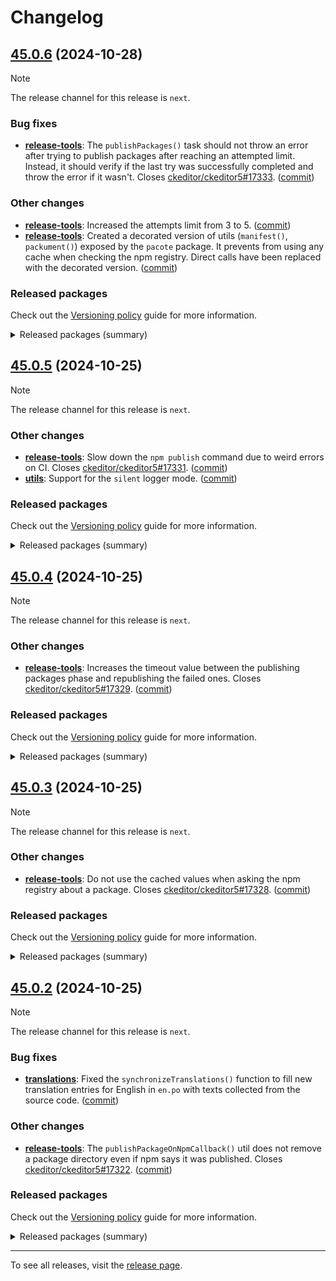 Changelog
=========

## [45.0.6](https://github.com/ckeditor/ckeditor5-dev/compare/v45.0.5...v45.0.6) (2024-10-28)

> [!NOTE]
> The release channel for this release is `next`.

### Bug fixes

* **[release-tools](https://www.npmjs.com/package/@ckeditor/ckeditor5-dev-release-tools)**: The `publishPackages()` task should not throw an error after trying to publish packages after reaching an attempted limit. Instead, it should verify if the last try was successfully completed and throw the error if it wasn't. Closes [ckeditor/ckeditor5#17333](https://github.com/ckeditor/ckeditor5/issues/17333). ([commit](https://github.com/ckeditor/ckeditor5-dev/commit/937c093d9993c4a43efb9de673b2fb492c152bd0))

### Other changes

* **[release-tools](https://www.npmjs.com/package/@ckeditor/ckeditor5-dev-release-tools)**: Increased the attempts limit from 3 to 5. ([commit](https://github.com/ckeditor/ckeditor5-dev/commit/937c093d9993c4a43efb9de673b2fb492c152bd0))
* **[release-tools](https://www.npmjs.com/package/@ckeditor/ckeditor5-dev-release-tools)**: Created a decorated version of utils (`manifest()`, `packument()`) exposed by the `pacote` package. It prevents from using any cache when checking the npm registry. Direct calls have been replaced with the decorated version. ([commit](https://github.com/ckeditor/ckeditor5-dev/commit/937c093d9993c4a43efb9de673b2fb492c152bd0))

### Released packages

Check out the [Versioning policy](https://ckeditor.com/docs/ckeditor5/latest/framework/guides/support/versioning-policy.html) guide for more information.

<details>
<summary>Released packages (summary)</summary>

Other releases:

* [@ckeditor/ckeditor5-dev-build-tools](https://www.npmjs.com/package/@ckeditor/ckeditor5-dev-build-tools/v/45.0.6): v45.0.5 => v45.0.6
* [@ckeditor/ckeditor5-dev-bump-year](https://www.npmjs.com/package/@ckeditor/ckeditor5-dev-bump-year/v/45.0.6): v45.0.5 => v45.0.6
* [@ckeditor/ckeditor5-dev-ci](https://www.npmjs.com/package/@ckeditor/ckeditor5-dev-ci/v/45.0.6): v45.0.5 => v45.0.6
* [@ckeditor/ckeditor5-dev-dependency-checker](https://www.npmjs.com/package/@ckeditor/ckeditor5-dev-dependency-checker/v/45.0.6): v45.0.5 => v45.0.6
* [@ckeditor/ckeditor5-dev-docs](https://www.npmjs.com/package/@ckeditor/ckeditor5-dev-docs/v/45.0.6): v45.0.5 => v45.0.6
* [@ckeditor/ckeditor5-dev-release-tools](https://www.npmjs.com/package/@ckeditor/ckeditor5-dev-release-tools/v/45.0.6): v45.0.5 => v45.0.6
* [@ckeditor/ckeditor5-dev-stale-bot](https://www.npmjs.com/package/@ckeditor/ckeditor5-dev-stale-bot/v/45.0.6): v45.0.5 => v45.0.6
* [@ckeditor/ckeditor5-dev-tests](https://www.npmjs.com/package/@ckeditor/ckeditor5-dev-tests/v/45.0.6): v45.0.5 => v45.0.6
* [@ckeditor/ckeditor5-dev-translations](https://www.npmjs.com/package/@ckeditor/ckeditor5-dev-translations/v/45.0.6): v45.0.5 => v45.0.6
* [@ckeditor/ckeditor5-dev-utils](https://www.npmjs.com/package/@ckeditor/ckeditor5-dev-utils/v/45.0.6): v45.0.5 => v45.0.6
* [@ckeditor/ckeditor5-dev-web-crawler](https://www.npmjs.com/package/@ckeditor/ckeditor5-dev-web-crawler/v/45.0.6): v45.0.5 => v45.0.6
* [@ckeditor/typedoc-plugins](https://www.npmjs.com/package/@ckeditor/typedoc-plugins/v/45.0.6): v45.0.5 => v45.0.6
</details>


## [45.0.5](https://github.com/ckeditor/ckeditor5-dev/compare/v45.0.4...v45.0.5) (2024-10-25)

> [!NOTE]
> The release channel for this release is `next`.

### Other changes

* **[release-tools](https://www.npmjs.com/package/@ckeditor/ckeditor5-dev-release-tools)**: Slow down the `npm publish` command due to weird errors on CI. Closes [ckeditor/ckeditor5#17331](https://github.com/ckeditor/ckeditor5/issues/17331). ([commit](https://github.com/ckeditor/ckeditor5-dev/commit/4cfcf41e243687af88478337faebed0cfef4ecae))
* **[utils](https://www.npmjs.com/package/@ckeditor/ckeditor5-dev-utils)**: Support for the `silent` logger mode. ([commit](https://github.com/ckeditor/ckeditor5-dev/commit/4cfcf41e243687af88478337faebed0cfef4ecae))

### Released packages

Check out the [Versioning policy](https://ckeditor.com/docs/ckeditor5/latest/framework/guides/support/versioning-policy.html) guide for more information.

<details>
<summary>Released packages (summary)</summary>

Other releases:

* [@ckeditor/ckeditor5-dev-build-tools](https://www.npmjs.com/package/@ckeditor/ckeditor5-dev-build-tools/v/45.0.5): v45.0.4 => v45.0.5
* [@ckeditor/ckeditor5-dev-bump-year](https://www.npmjs.com/package/@ckeditor/ckeditor5-dev-bump-year/v/45.0.5): v45.0.4 => v45.0.5
* [@ckeditor/ckeditor5-dev-ci](https://www.npmjs.com/package/@ckeditor/ckeditor5-dev-ci/v/45.0.5): v45.0.4 => v45.0.5
* [@ckeditor/ckeditor5-dev-dependency-checker](https://www.npmjs.com/package/@ckeditor/ckeditor5-dev-dependency-checker/v/45.0.5): v45.0.4 => v45.0.5
* [@ckeditor/ckeditor5-dev-docs](https://www.npmjs.com/package/@ckeditor/ckeditor5-dev-docs/v/45.0.5): v45.0.4 => v45.0.5
* [@ckeditor/ckeditor5-dev-release-tools](https://www.npmjs.com/package/@ckeditor/ckeditor5-dev-release-tools/v/45.0.5): v45.0.4 => v45.0.5
* [@ckeditor/ckeditor5-dev-stale-bot](https://www.npmjs.com/package/@ckeditor/ckeditor5-dev-stale-bot/v/45.0.5): v45.0.4 => v45.0.5
* [@ckeditor/ckeditor5-dev-tests](https://www.npmjs.com/package/@ckeditor/ckeditor5-dev-tests/v/45.0.5): v45.0.4 => v45.0.5
* [@ckeditor/ckeditor5-dev-translations](https://www.npmjs.com/package/@ckeditor/ckeditor5-dev-translations/v/45.0.5): v45.0.4 => v45.0.5
* [@ckeditor/ckeditor5-dev-utils](https://www.npmjs.com/package/@ckeditor/ckeditor5-dev-utils/v/45.0.5): v45.0.4 => v45.0.5
* [@ckeditor/ckeditor5-dev-web-crawler](https://www.npmjs.com/package/@ckeditor/ckeditor5-dev-web-crawler/v/45.0.5): v45.0.4 => v45.0.5
* [@ckeditor/typedoc-plugins](https://www.npmjs.com/package/@ckeditor/typedoc-plugins/v/45.0.5): v45.0.4 => v45.0.5
</details>


## [45.0.4](https://github.com/ckeditor/ckeditor5-dev/compare/v45.0.3...v45.0.4) (2024-10-25)

> [!NOTE]
> The release channel for this release is `next`.

### Other changes

* **[release-tools](https://www.npmjs.com/package/@ckeditor/ckeditor5-dev-release-tools)**: Increases the timeout value between the publishing packages phase and republishing the failed ones. Closes [ckeditor/ckeditor5#17329](https://github.com/ckeditor/ckeditor5/issues/17329). ([commit](https://github.com/ckeditor/ckeditor5-dev/commit/1fafa92b4a201ab70cca8e8e4e46743f179d2b86))

### Released packages

Check out the [Versioning policy](https://ckeditor.com/docs/ckeditor5/latest/framework/guides/support/versioning-policy.html) guide for more information.

<details>
<summary>Released packages (summary)</summary>

Other releases:

* [@ckeditor/ckeditor5-dev-build-tools](https://www.npmjs.com/package/@ckeditor/ckeditor5-dev-build-tools/v/45.0.4): v45.0.3 => v45.0.4
* [@ckeditor/ckeditor5-dev-bump-year](https://www.npmjs.com/package/@ckeditor/ckeditor5-dev-bump-year/v/45.0.4): v45.0.3 => v45.0.4
* [@ckeditor/ckeditor5-dev-ci](https://www.npmjs.com/package/@ckeditor/ckeditor5-dev-ci/v/45.0.4): v45.0.3 => v45.0.4
* [@ckeditor/ckeditor5-dev-dependency-checker](https://www.npmjs.com/package/@ckeditor/ckeditor5-dev-dependency-checker/v/45.0.4): v45.0.3 => v45.0.4
* [@ckeditor/ckeditor5-dev-docs](https://www.npmjs.com/package/@ckeditor/ckeditor5-dev-docs/v/45.0.4): v45.0.3 => v45.0.4
* [@ckeditor/ckeditor5-dev-release-tools](https://www.npmjs.com/package/@ckeditor/ckeditor5-dev-release-tools/v/45.0.4): v45.0.3 => v45.0.4
* [@ckeditor/ckeditor5-dev-stale-bot](https://www.npmjs.com/package/@ckeditor/ckeditor5-dev-stale-bot/v/45.0.4): v45.0.3 => v45.0.4
* [@ckeditor/ckeditor5-dev-tests](https://www.npmjs.com/package/@ckeditor/ckeditor5-dev-tests/v/45.0.4): v45.0.3 => v45.0.4
* [@ckeditor/ckeditor5-dev-translations](https://www.npmjs.com/package/@ckeditor/ckeditor5-dev-translations/v/45.0.4): v45.0.3 => v45.0.4
* [@ckeditor/ckeditor5-dev-utils](https://www.npmjs.com/package/@ckeditor/ckeditor5-dev-utils/v/45.0.4): v45.0.3 => v45.0.4
* [@ckeditor/ckeditor5-dev-web-crawler](https://www.npmjs.com/package/@ckeditor/ckeditor5-dev-web-crawler/v/45.0.4): v45.0.3 => v45.0.4
* [@ckeditor/typedoc-plugins](https://www.npmjs.com/package/@ckeditor/typedoc-plugins/v/45.0.4): v45.0.3 => v45.0.4
</details>


## [45.0.3](https://github.com/ckeditor/ckeditor5-dev/compare/v45.0.2...v45.0.3) (2024-10-25)

> [!NOTE]
> The release channel for this release is `next`.

### Other changes

* **[release-tools](https://www.npmjs.com/package/@ckeditor/ckeditor5-dev-release-tools)**: Do not use the cached values when asking the npm registry about a package. Closes [ckeditor/ckeditor5#17328](https://github.com/ckeditor/ckeditor5/issues/17328). ([commit](https://github.com/ckeditor/ckeditor5-dev/commit/42f5c98b01d2dbd84f55ad56ee0580c9ddfd7d31))

### Released packages

Check out the [Versioning policy](https://ckeditor.com/docs/ckeditor5/latest/framework/guides/support/versioning-policy.html) guide for more information.

<details>
<summary>Released packages (summary)</summary>

Other releases:

* [@ckeditor/ckeditor5-dev-build-tools](https://www.npmjs.com/package/@ckeditor/ckeditor5-dev-build-tools/v/45.0.3): v45.0.2 => v45.0.3
* [@ckeditor/ckeditor5-dev-bump-year](https://www.npmjs.com/package/@ckeditor/ckeditor5-dev-bump-year/v/45.0.3): v45.0.2 => v45.0.3
* [@ckeditor/ckeditor5-dev-ci](https://www.npmjs.com/package/@ckeditor/ckeditor5-dev-ci/v/45.0.3): v45.0.2 => v45.0.3
* [@ckeditor/ckeditor5-dev-dependency-checker](https://www.npmjs.com/package/@ckeditor/ckeditor5-dev-dependency-checker/v/45.0.3): v45.0.2 => v45.0.3
* [@ckeditor/ckeditor5-dev-docs](https://www.npmjs.com/package/@ckeditor/ckeditor5-dev-docs/v/45.0.3): v45.0.2 => v45.0.3
* [@ckeditor/ckeditor5-dev-release-tools](https://www.npmjs.com/package/@ckeditor/ckeditor5-dev-release-tools/v/45.0.3): v45.0.2 => v45.0.3
* [@ckeditor/ckeditor5-dev-stale-bot](https://www.npmjs.com/package/@ckeditor/ckeditor5-dev-stale-bot/v/45.0.3): v45.0.2 => v45.0.3
* [@ckeditor/ckeditor5-dev-tests](https://www.npmjs.com/package/@ckeditor/ckeditor5-dev-tests/v/45.0.3): v45.0.2 => v45.0.3
* [@ckeditor/ckeditor5-dev-translations](https://www.npmjs.com/package/@ckeditor/ckeditor5-dev-translations/v/45.0.3): v45.0.2 => v45.0.3
* [@ckeditor/ckeditor5-dev-utils](https://www.npmjs.com/package/@ckeditor/ckeditor5-dev-utils/v/45.0.3): v45.0.2 => v45.0.3
* [@ckeditor/ckeditor5-dev-web-crawler](https://www.npmjs.com/package/@ckeditor/ckeditor5-dev-web-crawler/v/45.0.3): v45.0.2 => v45.0.3
* [@ckeditor/typedoc-plugins](https://www.npmjs.com/package/@ckeditor/typedoc-plugins/v/45.0.3): v45.0.2 => v45.0.3
</details>


## [45.0.2](https://github.com/ckeditor/ckeditor5-dev/compare/v45.0.1...v45.0.2) (2024-10-25)

> [!NOTE]
> The release channel for this release is `next`.

### Bug fixes

* **[translations](https://www.npmjs.com/package/@ckeditor/ckeditor5-dev-translations)**: Fixed the `synchronizeTranslations()` function to fill new translation entries for English in `en.po` with texts collected from the source code. ([commit](https://github.com/ckeditor/ckeditor5-dev/commit/6188a508fcab74d458419ee60aeb788140cd6bd0))

### Other changes

* **[release-tools](https://www.npmjs.com/package/@ckeditor/ckeditor5-dev-release-tools)**: The `publishPackageOnNpmCallback()` util does not remove a package directory even if npm says it was published. Closes [ckeditor/ckeditor5#17322](https://github.com/ckeditor/ckeditor5/issues/17322). ([commit](https://github.com/ckeditor/ckeditor5-dev/commit/a1b37c79347a7f74f88f6d945526e90b8ea96a67))

### Released packages

Check out the [Versioning policy](https://ckeditor.com/docs/ckeditor5/latest/framework/guides/support/versioning-policy.html) guide for more information.

<details>
<summary>Released packages (summary)</summary>

Other releases:

* [@ckeditor/ckeditor5-dev-build-tools](https://www.npmjs.com/package/@ckeditor/ckeditor5-dev-build-tools/v/45.0.2): v45.0.1 => v45.0.2
* [@ckeditor/ckeditor5-dev-bump-year](https://www.npmjs.com/package/@ckeditor/ckeditor5-dev-bump-year/v/45.0.2): v45.0.1 => v45.0.2
* [@ckeditor/ckeditor5-dev-ci](https://www.npmjs.com/package/@ckeditor/ckeditor5-dev-ci/v/45.0.2): v45.0.1 => v45.0.2
* [@ckeditor/ckeditor5-dev-dependency-checker](https://www.npmjs.com/package/@ckeditor/ckeditor5-dev-dependency-checker/v/45.0.2): v45.0.1 => v45.0.2
* [@ckeditor/ckeditor5-dev-docs](https://www.npmjs.com/package/@ckeditor/ckeditor5-dev-docs/v/45.0.2): v45.0.1 => v45.0.2
* [@ckeditor/ckeditor5-dev-release-tools](https://www.npmjs.com/package/@ckeditor/ckeditor5-dev-release-tools/v/45.0.2): v45.0.1 => v45.0.2
* [@ckeditor/ckeditor5-dev-stale-bot](https://www.npmjs.com/package/@ckeditor/ckeditor5-dev-stale-bot/v/45.0.2): v45.0.1 => v45.0.2
* [@ckeditor/ckeditor5-dev-tests](https://www.npmjs.com/package/@ckeditor/ckeditor5-dev-tests/v/45.0.2): v45.0.1 => v45.0.2
* [@ckeditor/ckeditor5-dev-translations](https://www.npmjs.com/package/@ckeditor/ckeditor5-dev-translations/v/45.0.2): v45.0.1 => v45.0.2
* [@ckeditor/ckeditor5-dev-utils](https://www.npmjs.com/package/@ckeditor/ckeditor5-dev-utils/v/45.0.2): v45.0.1 => v45.0.2
* [@ckeditor/ckeditor5-dev-web-crawler](https://www.npmjs.com/package/@ckeditor/ckeditor5-dev-web-crawler/v/45.0.2): v45.0.1 => v45.0.2
* [@ckeditor/typedoc-plugins](https://www.npmjs.com/package/@ckeditor/typedoc-plugins/v/45.0.2): v45.0.1 => v45.0.2
</details>

---

To see all releases, visit the [release page](https://github.com/ckeditor/ckeditor5-dev/releases).
